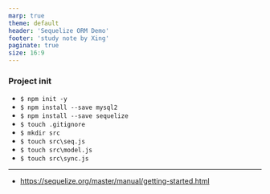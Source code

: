 ```yaml
---
marp: true
theme: default
header: 'Sequelize ORM Demo'
footer: 'study note by Xing'
paginate: true
size: 16:9
---
```


### Project init

- `$ npm init -y`
- `$ npm install --save mysql2`
- `$ npm install --save sequelize`
- `$ touch .gitignore`
- `$ mkdir src`
- `$ touch src\seq.js`
- `$ touch src\model.js`
- `$ touch src\sync.js`
---

- https://sequelize.org/master/manual/getting-started.html
